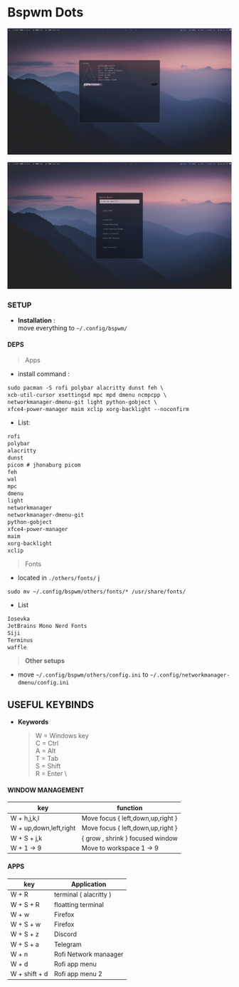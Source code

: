 # Bspwm Dots

![img](./.images/img1.png)

![img2](./.images/img2.png)

### SETUP

- **Installation** : \
  move everything to `~/.config/bspwm/`

#### DEPS

> Apps

- install command :

```shell
sudo pacman -S rofi polybar alacritty dunst feh \
xcb-util-cursor xsettingsd mpc mpd dmenu ncmpcpp \
networkmanager-dmenu-git light python-gobject \
xfce4-power-manager maim xclip xorg-backlight --noconfirm

```
- List: 

```shell
rofi
polybar
alacritty
dunst
picom # jhonaburg picom
feh
wal
mpc
dmenu
light
networkmanager
networkmanager-dmenu-git
python-gobject
xfce4-power-manager
maim
xorg-backlight
xclip
```

> Fonts 

- located in `./others/fonts/`
j
```shell 
sudo mv ~/.config/bspwm/others/fonts/* /usr/share/fonts/           
```

- List 

```shell
Iosevka
JetBrains Mono Nerd Fonts
Siji
Terminus
waffle
```

> **Other setups**

- move `~/.config/bspwm/others/config.ini` to `~/.config/networkmanager-dmenu/config.ini`


## USEFUL KEYBINDS

- **Keywords**
  > W = Windows key \
  > C = Ctrl \
  > A = Alt \
  > T = Tab \
  > S = Shift \
  > R = Enter \

#### WINDOW MANAGEMENT

| key                    | function                          |
| ---------------------- | --------------------------------- |
| W + h,j,k,l            | Move focus { left,down,up,right } |
| W + up,down,left,right | Move focus { left,down,up,right } |
| W + S + j,k            | { grow , shrink } focused window  |
| W + 1 -> 9             | Move to workspace 1 -> 9          |

#### APPS

| key           | Application            |
| ------------- | ---------------------- |
| W + R         | terminal ( alacritty ) |
| W + S + R     | floatting terminal     |
| W + w         | Firefox                |
| W + S + w     | Firefox                |
| W + S + z     | Discord                |
| W + S + a     | Telegram               |
| W + n         | Rofi Network manaager  |
| W + d         | Rofi app menu          |
| W + shift + d | Rofi app menu 2        |
